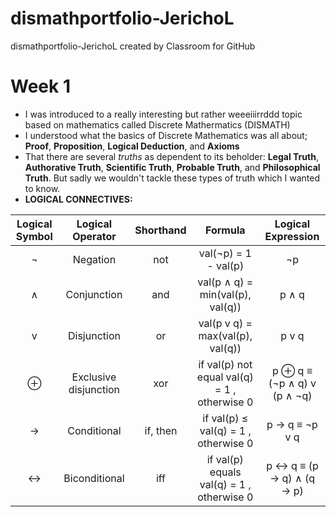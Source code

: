 # dismathportfolio-JerichoL
dismathportfolio-JerichoL created by Classroom for GitHub

# Week 1
- I was introduced to a really interesting but rather weeeiiirrddd topic based on mathematics called Discrete Mathermatics (DISMATH)
- I understood what the basics of Discrete Mathematics was all about; **Proof**, **Proposition**, **Logical Deduction**, and **Axioms**
- That there are several *truths* as dependent to its beholder: **Legal Truth**, **Authorative Truth**, **Scientific Truth**, **Probable Truth**, and **Philosophical Truth**. But sadly we wouldn't tackle these types of truth which I wanted to know.
- **LOGICAL CONNECTIVES:**

| Logical Symbol  |  Logical Operator | Shorthand | Formula | Logical Expression |
| :-----: |:-------:|:-----:| :-------: | :-------: |
| ¬ |Negation | not | val(¬p) = 1 - val(p) | ¬p |
| ∧ | Conjunction | and | val(p ∧ q) = min(val(p), val(q)) | p ∧ q |
| v | Disjunction | or | val(p v q) = max(val(p), val(q)) | p v q |
| ⊕ | Exclusive disjunction | xor | if val(p)  not equal val(q) = 1 , otherwise  0|  p ⊕ q  ≡ (¬p ∧ q) v (p ∧ ¬q) |
| → | Conditional | if, then | if val(p)  ≤ val(q) = 1 , otherwise  0  | p → q ≡  ¬p v q |
| ↔ | Biconditional | iff | if val(p) equals val(q) = 1 , otherwise  0 |  p ↔ q ≡ (p → q) ∧ (q → p) |
